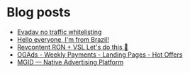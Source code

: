 # Blog posts
<!-- BLOG-POST-LIST:START -->
- [Evadav no traffic whitelisting](https://afflift.com/f/threads/evadav-no-traffic-whitelisting.10583/)
- [Hello everyone, I&#39;m from Brazil!](https://afflift.com/f/threads/hello-everyone-im-from-brazil.10587/)
- [Revcontent RON + VSL Let&#39;s do this 🚀](https://afflift.com/f/threads/revcontent-ron-vsl-lets-do-this-%F0%9F%9A%80.9662/)
- [OGAds - Weekly Payments - Landing Pages - Hot Offers](https://afflift.com/f/threads/ogads-weekly-payments-landing-pages-hot-offers.3223/)
- [MGID — Native Advertising Platform](https://afflift.com/f/threads/mgid-%E2%80%94-native-advertising-platform.925/)
<!-- BLOG-POST-LIST:END -->
